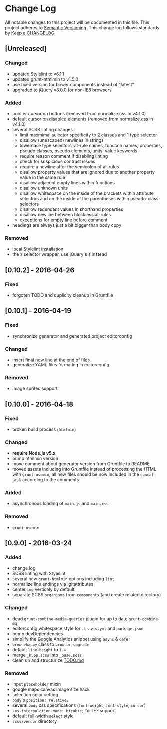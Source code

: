# Change Log
All notable changes to this project will be documented in this file.
This project adheres to [Semantic Versioning](http://semver.org/).
This change log follows standards by [Keep a CHANGELOG](http://keepachangelog.com/).

## [Unreleased]
### Changed
- updated Stylelint to v6.1.1
- updated grunt-htmlmin to v1.5.0
- use fixed version for bower components instead of "latest"
- upgraded to jQuery v3.0.0 for non-IE8 browsers

### Added
- pointer cursor on buttons (removed from normalize.css in v4.1.0)
- default cursor on disabled elements (removed from normalize.css in v4.1.0)
- several SCSS linting changes
	- limit maxmimal selector specificity to 2 classes and 1 type selector
	- disallow (unescaped) newlines in strings
	- lowercase type selectors, at-rule names, function names, properties, pseudo classes, pseudo elements, units, value keywords
	- require reason comment if disabling linting
	- check for suspicious contrast issues
	- require a newline after the semicolon of at-rules
	- disallow property values that are ignored due to another property value in the same rule
	- disallow adjacent empty lines within functions
	- disallow unknown units
	- disallow whitespace on the inside of the brackets within attribute selectors and on the inside of the parentheses within pseudo-class selectors
	- disallow redundant values in shorthand properties
	- disallow newline between blockless at-rules
	- exceptions for empty line before comment
- headings are always just a bit bigger than body copy

### Removed
- local Stylelint installation
- the `S` selector wrapper, use jQuery's `$` instead


## [0.10.2] - 2016-04-26
### Fixed
- forgoten TODO and duplicity cleanup in Gruntfile


## [0.10.1] - 2016-04-19
### Fixed
- synchronize generator and generated project editorconfig

### Changed
- insert final new line at the end of files
- generalize YAML files formating in editorconfig

### Removed
- image sprites support


## [0.10.0] - 2016-04-18
### Fixed
- broken build process (`htmlmin`)

### Changed
- **require Node.js v5.x**
- bump htmlmin version
- move comment about generator version from Gruntfile to README
- moved assets including into Gruntfile instead of processing the HTML with `grunt-usemin`, all new files should be now included in the `concat` task according to the comments

### Added
- asynchronous loading of `main.js` and `main.css`

### Removed
- `grunt-usemin`


## [0.9.0] - 2016-03-24
### Added
- change log
- SCSS linting with Stylelint
- several new `grunt-htmlmin` options including `lint`
- normalize line endings via .gitattributes
- center `img` verticaly by default
- separate SCSS `organisms` from `components` (and create related directory)

### Changed
- dead `grunt-combine-media-queries` plugin for up to date `grunt-combine-mq`
- editorconfig whitespace style for `.travis.yml` and `package.json`
- bump devDependencies
- simplify the Google Analytics snippet using `async` & `defer`
- `browsehappy` class to `browser-upgrade`
- default `line-height` to `1.4`
- merge `_h5bp.scss` into `_base.scss`
- clean up and structurize [TODO.md](TODO.md)

### Removed
- input `placeholder` mixin
- google maps canvas image size hack
- selection color setting
- `body`'s `position: relative;`
- several `body` css specifications (`font-weight`, `font-style`, `cursor`)
- `-ms-interpolation-mode: bicubic;` for IE7 support
- default full-width `select` style
- `scss/vendor` directory
